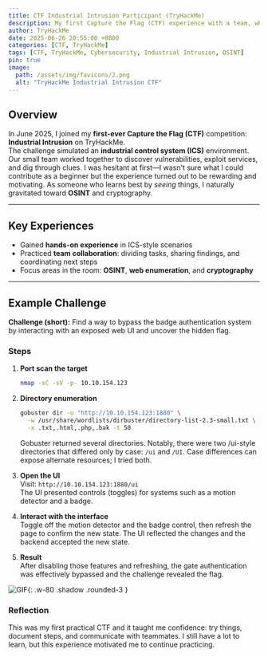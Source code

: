 ```yaml
---
title: CTF Industrial Intrusion Participant (TryHackMe)
description: My first Capture the Flag (CTF) experience with a team, where we explored an industrial-themed environment, solved real-world cybersecurity challenges, and learned the value of teamwork.
author: TryHackMe
date: 2025-06-26 20:55:00 +0800
categories: [CTF, TryHackMe]
tags: [CTF, TryHackMe, Cybersecurity, Industrial Intrusion, OSINT]
pin: true
image:
  path: /assets/img/favicons/2.png
  alt: "TryHackMe Industrial Intrusion CTF"
---
```



## Overview

In June 2025, I joined my **first-ever Capture the Flag (CTF)** competition: **Industrial Intrusion** on TryHackMe.  
The challenge simulated an **industrial control system (ICS)** environment. Our small team worked together to discover vulnerabilities, exploit services, and dig through clues. I was hesitant at first—I wasn't sure what I could contribute as a beginner but the experience turned out to be rewarding and motivating. As someone who learns best by *seeing* things, I naturally gravitated toward **OSINT** and cryptography.

---

## Key Experiences

- Gained **hands-on experience** in ICS-style scenarios  
- Practiced **team collaboration**: dividing tasks, sharing findings, and coordinating next steps  
- Focus areas in the room: **OSINT**, **web enumeration**, and **cryptography**

---

## Example Challenge  

**Challenge (short):** Find a way to bypass the badge authentication system by interacting with an exposed web UI and uncover the hidden flag.

### Steps

1. **Port scan the target**
   ```bash
   nmap -sC -sV -p- 10.10.154.123
   ```

2. **Directory enumeration**
   ```bash
   gobuster dir -u "http://10.10.154.123:1880" \
     -w /usr/share/wordlists/dirbuster/directory-list-2.3-small.txt \
     -x .txt,.html,.php,.bak -t 50
   ```
   
   Gobuster returned several directories. Notably, there were two /ui-style directories that differed only by case: `/ui` and `/UI`. Case differences can expose alternate resources; I tried both.

3. **Open the UI**  
   Visit: `http://10.10.154.123:1880/ui`  
   The UI presented controls (toggles) for systems such as a motion detector and a badge.

4. **Interact with the interface**  
   Toggle off the motion detector and the badge control, then refresh the page to confirm the new state. The UI reflected the changes and the backend accepted the new state.

5. **Result**  
   After disabling those features and refreshing, the gate authentication was effectively bypassed and the challenge revealed the flag.


![GIF](https://media1.giphy.com/media/v1.Y2lkPTc5MGI3NjExYzVrYWRxZzlxNjkwYWlkMHp4em8xNHB6OHYwM3BldXg3czJqdWFjNyZlcD12MV9pbnRlcm5hbF9naWZfYnlfaWQmY3Q9Zw/KMgPHp5bI60qDWPy1A/giphy.gif){: .w-80 .shadow .rounded-3 }


### Reflection

This was my first practical CTF and it taught me confidence: try things, document steps, and communicate with teammates. I still have a lot to learn, but this experience motivated me to continue practicing.


